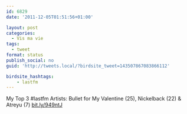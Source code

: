 ```yaml
---
id: 6829
date: '2011-12-05T01:51:56+01:00'

layout: post
categories:
  - Vis ma vie
tags:
  - tweet
format: status
publish_social: no
guid: 'http://tweets.local/?birdsite_tweet=143507867083866112'

birdsite_hashtags:
    - lastfm
---
```


My Top 3 #lastfm Artists: Bullet for My Valentine (25), Nickelback (22) &amp; Atreyu (7) [bit.ly/949ntJ](http://bit.ly/949ntJ)